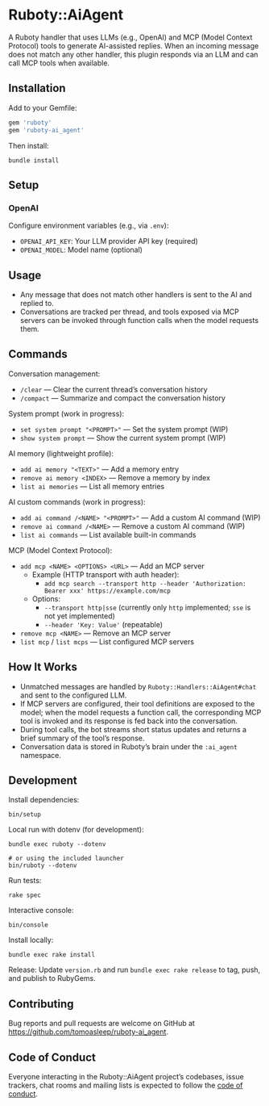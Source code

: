 # Ruboty::AiAgent

A Ruboty handler that uses LLMs (e.g., OpenAI) and MCP (Model Context Protocol) tools to generate AI-assisted replies. When an incoming message does not match any other handler, this plugin responds via an LLM and can call MCP tools when available.

## Installation

Add to your Gemfile:

```ruby
gem 'ruboty'
gem 'ruboty-ai_agent'
```

Then install:

```
bundle install
```

## Setup

### OpenAI

Configure environment variables (e.g., via `.env`):

- `OPENAI_API_KEY`: Your LLM provider API key (required)
- `OPENAI_MODEL`: Model name (optional)

 

## Usage

- Any message that does not match other handlers is sent to the AI and replied to.
- Conversations are tracked per thread, and tools exposed via MCP servers can be invoked through function calls when the model requests them.

## Commands

Conversation management:
- `/clear` — Clear the current thread’s conversation history
- `/compact` — Summarize and compact the conversation history

System prompt (work in progress):
- `set system prompt "<PROMPT>"` — Set the system prompt (WIP)
- `show system prompt` — Show the current system prompt (WIP)

AI memory (lightweight profile):
- `add ai memory "<TEXT>"` — Add a memory entry
- `remove ai memory <INDEX>` — Remove a memory by index
- `list ai memories` — List all memory entries

AI custom commands (work in progress):
- `add ai command /<NAME> "<PROMPT>"` — Add a custom AI command (WIP)
- `remove ai command /<NAME>` — Remove a custom AI command (WIP)
- `list ai commands` — List available built-in commands

MCP (Model Context Protocol):
- `add mcp <NAME> <OPTIONS> <URL>` — Add an MCP server
  - Example (HTTP transport with auth header):
    - `add mcp search --transport http --header 'Authorization: Bearer xxx' https://example.com/mcp`
  - Options:
    - `--transport http|sse` (currently only `http` implemented; `sse` is not yet implemented)
    - `--header 'Key: Value'` (repeatable)
- `remove mcp <NAME>` — Remove an MCP server
- `list mcp` / `list mcps` — List configured MCP servers

## How It Works

- Unmatched messages are handled by `Ruboty::Handlers::AiAgent#chat` and sent to the configured LLM.
- If MCP servers are configured, their tool definitions are exposed to the model; when the model requests a function call, the corresponding MCP tool is invoked and its response is fed back into the conversation.
- During tool calls, the bot streams short status updates and returns a brief summary of the tool’s response.
- Conversation data is stored in Ruboty’s brain under the `:ai_agent` namespace.


## Development

Install dependencies:

```
bin/setup
```

Local run with dotenv (for development):

```
bundle exec ruboty --dotenv

# or using the included launcher
bin/ruboty --dotenv
```

Run tests:

```
rake spec
```

Interactive console:

```
bin/console
```

Install locally:

```
bundle exec rake install
```

Release:
Update `version.rb` and run `bundle exec rake release` to tag, push, and publish to RubyGems.

## Contributing

Bug reports and pull requests are welcome on GitHub at https://github.com/tomoasleep/ruboty-ai_agent.

## Code of Conduct

Everyone interacting in the Ruboty::AiAgent project’s codebases, issue trackers, chat rooms and mailing lists is expected to follow the [code of conduct](https://github.com/tomoasleep/ruboty-ai_agent/blob/main/CODE_OF_CONDUCT.md).
